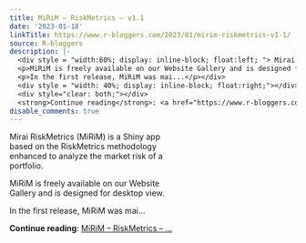 ```yaml
---
title: MiRiM – RiskMetrics – v1.1
date: '2023-01-18'
linkTitle: https://www.r-bloggers.com/2023/01/mirim-riskmetrics-v1-1/
source: R-bloggers
description: |-
  <div style = "width:60%; display: inline-block; float:left; "> Mirai RiskMetrics (MiRiM) is a Shiny app based on the RiskMetrics methodology enhanced to analyze the market risk of a portfolio.</p>
  <p>MiRiM is freely available on our Website Gallery and is designed for desktop view.</p>
  <p>In the first release, MiRiM was mai...</p></div>
  <div style = "width: 40%; display: inline-block; float:right;"></div>
  <div style="clear: both;"></div>
  <strong>Continue reading</strong>: <a href="https://www.r-bloggers.com/2023/01/mirim-riskmetrics-v1-1/">MiRiM – RiskMetrics – ...
disable_comments: true
---
```

<div style = "width:60%; display: inline-block; float:left; "> Mirai RiskMetrics (MiRiM) is a Shiny app based on the RiskMetrics methodology enhanced to analyze the market risk of a portfolio.</p>
<p>MiRiM is freely available on our Website Gallery and is designed for desktop view.</p>
<p>In the first release, MiRiM was mai...</p></div>
<div style = "width: 40%; display: inline-block; float:right;"></div>
<div style="clear: both;"></div>
<strong>Continue reading</strong>: <a href="https://www.r-bloggers.com/2023/01/mirim-riskmetrics-v1-1/">MiRiM – RiskMetrics – ...